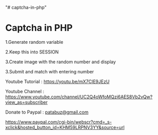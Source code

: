 "# captcha-in-php"

Captcha in PHP
=========================

1.Generate random variable

2.Keep this into SESSION

3.Create image with the random number and display

3.Submit and match with entering number


Youtube Tutorial : https://youtu.be/mX7CIE9JEzU

Youtube Channel : https://www.youtube.com/channel/UC2Q4oWfoMQzi6AES8Vb2vQw?view_as=subscriber

Donate to Paypal : patabuz@gmail.com

https://www.paypal.com/cgi-bin/webscr?cmd=_s-xclick&hosted_button_id=KHM59LRPNV3YY&source=url


